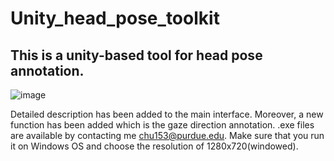 # Unity_head_pose_toolkit

## This is a unity-based tool for head pose annotation.  
![image](https://github.com/chuzcjoe/Unity_head_pose_toolkit/raw/master/interface.png)

Detailed description has been added to the main interface.
Moreover, a new function has been added which is the gaze direction annotation.
.exe files are available by contacting me chu153@purdue.edu. Make sure that you run it on Windows OS and choose the resolution of 1280x720(windowed).
